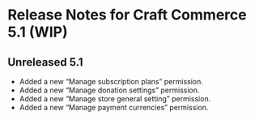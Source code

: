 # Release Notes for Craft Commerce 5.1 (WIP)

## Unreleased 5.1

- Added a new “Manage subscription plans” permission.
- Added a new “Manage donation settings” permission.
- Added a new “Manage store general setting” permission.
- Added a new “Manage payment currencies” permission.

